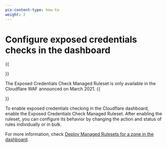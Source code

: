 ```yaml
---
pcx-content-type: how-to
weight: 2
---
```


# Configure exposed credentials checks in the dashboard

{{<Aside type="warning">}}

The Exposed Credentials Check Managed Ruleset is only available in the Cloudflare WAF announced on March 2021.
{{</Aside>}}

To enable exposed credentials checking in the Cloudflare dashboard, enable the Exposed Credentials Check Managed Ruleset. After enabling the ruleset, you can configure its behavior by changing the action and status of rules individually or in bulk.

For more information, check [Deploy Managed Rulesets for a zone in the dashboard](/managed-rulesets/deploy-zone-dashboard).
